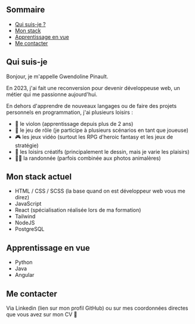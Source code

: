 ## Sommaire
- [Qui suis-je ?](#qui-suis-je)
- [Mon stack](#mon-stack-actuel)
- [Apprentissage en vue](#apprentissage-en-vue)
- [Me contacter](#me-contacter)

## Qui suis-je

Bonjour, je m'appelle Gwendoline Pinault.

En 2023, j'ai fait une reconversion pour devenir développeuse web, un métier qui me passionne aujourd'hui.

En dehors d'apprendre de nouveaux langages ou de faire des projets personnels en programmation, j'ai plusieurs loisirs : 
- 🎻 le violon (apprentissage depuis plus de 2 ans)
- 🎲 le jeu de rôle (je participe à plusieurs scénarios en tant que joueuse)
- 🎮 les jeux vidéo (surtout les RPG d'heroic fantasy et les jeux de stratégie)
- 🎨 les loisirs créatifs (principalement le dessin, mais je varie les plaisirs)
- 🚶‍♀️ la randonnée (parfois combinée aux photos animalères)

## Mon stack actuel
- HTML / CSS / SCSS (la base quand on est développeur web vous me direz)
- JavaScript
- React (spécialisation réalisée lors de ma formation)
- Tailwind
- NodeJS
- PostgreSQL

## Apprentissage en vue
- Python
- Java
- Angular

## Me contacter
Via Linkedin (lien sur mon profil GitHub) ou sur mes coordonnées directes que vous avez sur mon CV 🙂
